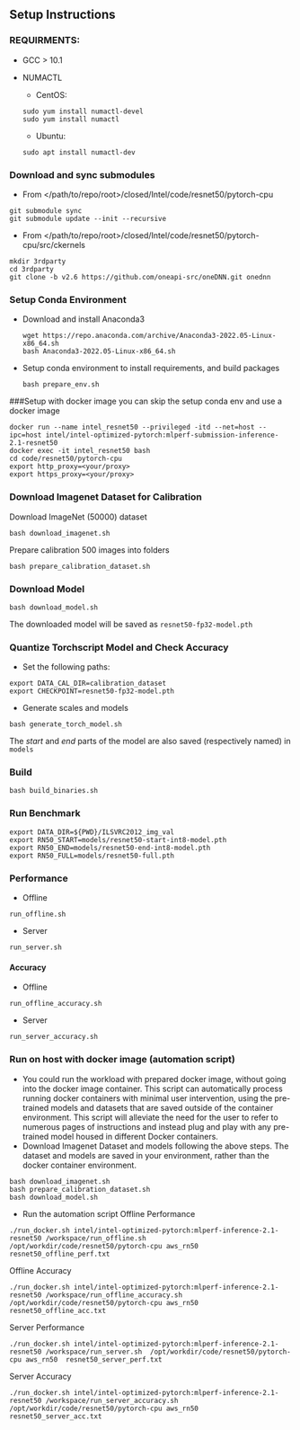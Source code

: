 ## Setup Instructions

### REQUIRMENTS:
+ GCC > 10.1
+ NUMACTL
    + CentOS:
    ```
    sudo yum install numactl-devel
    sudo yum install numactl
    ```
    
    + Ubuntu:
    ```
    sudo apt install numactl-dev
    ```

### Download and sync submodules
+ From </path/to/repo/root>/closed/Intel/code/resnet50/pytorch-cpu
```
git submodule sync
git submodule update --init --recursive
```
+ From </path/to/repo/root>/closed/Intel/code/resnet50/pytorch-cpu/src/ckernels
```
mkdir 3rdparty
cd 3rdparty
git clone -b v2.6 https://github.com/oneapi-src/oneDNN.git onednn
```

### Setup Conda Environment
+ Download and install Anaconda3
  ```
  wget https://repo.anaconda.com/archive/Anaconda3-2022.05-Linux-x86_64.sh
  bash Anaconda3-2022.05-Linux-x86_64.sh
  ```
  

+ Setup conda environment to install requirements, and build packages
  ```
  bash prepare_env.sh
  ```
###Setup with docker image
  you can skip the setup conda env and use a docker image
  ```
  docker run --name intel_resnet50 --privileged -itd --net=host --ipc=host intel/intel-optimized-pytorch:mlperf-submission-inference-2.1-resnet50
  docker exec -it intel_resnet50 bash
  cd code/resnet50/pytorch-cpu
  export http_proxy=<your/proxy>
  export https_proxy=<your/proxy>
  ```


### Download Imagenet Dataset for Calibration
Download ImageNet (50000) dataset
```
bash download_imagenet.sh
```
Prepare calibration 500 images into folders 
```
bash prepare_calibration_dataset.sh
```

### Download Model
```
bash download_model.sh
```
The downloaded model will be saved as ```resnet50-fp32-model.pth```

### Quantize Torchscript Model and Check Accuracy 
+ Set the following paths:
```
export DATA_CAL_DIR=calibration_dataset
export CHECKPOINT=resnet50-fp32-model.pth
```
+ Generate scales and models
```
bash generate_torch_model.sh
```

The *start* and *end* parts of the model are also saved (respectively named) in ```models```

### Build 
```
bash build_binaries.sh
```

### Run Benchmark

```
export DATA_DIR=${PWD}/ILSVRC2012_img_val
export RN50_START=models/resnet50-start-int8-model.pth
export RN50_END=models/resnet50-end-int8-model.pth
export RN50_FULL=models/resnet50-full.pth
```

### Performance
+ Offline
```
run_offline.sh
```

+ Server
```
run_server.sh
```

#### Accuracy
+ Offline
```
run_offline_accuracy.sh
```

+ Server
```
run_server_accuracy.sh
```

### Run on host with docker image (automation script)
+ You could run the workload with prepared docker image, without going into the docker image container. This script can automatically process running docker containers with minimal user intervention, using the pre-trained models and datasets that are saved outside of the container environment. This script will alleviate the need for the user to refer to numerous pages of instructions and instead plug and play with any pre-trained model housed in different Docker containers. 
+ Download Imagenet Dataset and models following the above steps. The dataset and models are saved in your environment, rather than the docker container environment.
```
bash download_imagenet.sh
bash prepare_calibration_dataset.sh
bash download_model.sh
```
+ Run the automation script 
Offline Performance
```
./run_docker.sh intel/intel-optimized-pytorch:mlperf-inference-2.1-resnet50 /workspace/run_offline.sh  /opt/workdir/code/resnet50/pytorch-cpu aws_rn50  resnet50_offline_perf.txt
```
Offline Accuracy
```
./run_docker.sh intel/intel-optimized-pytorch:mlperf-inference-2.1-resnet50 /workspace/run_offline_accuracy.sh  /opt/workdir/code/resnet50/pytorch-cpu aws_rn50  resnet50_offline_acc.txt
```
Server Performance
```
./run_docker.sh intel/intel-optimized-pytorch:mlperf-inference-2.1-resnet50 /workspace/run_server.sh  /opt/workdir/code/resnet50/pytorch-cpu aws_rn50  resnet50_server_perf.txt
```
Server Accuracy
```
./run_docker.sh intel/intel-optimized-pytorch:mlperf-inference-2.1-resnet50 /workspace/run_server_accuracy.sh  /opt/workdir/code/resnet50/pytorch-cpu aws_rn50  resnet50_server_acc.txt
```
